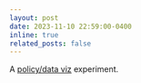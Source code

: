 ```yaml
---
layout: post
date: 2023-11-10 22:59:00-0400
inline: true
related_posts: false
---
```


A [policy/data viz](https://anku94.github.io/dash/dashboard) experiment.
